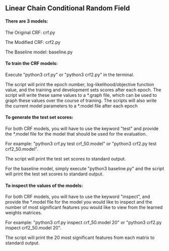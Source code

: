 ## Linear Chain Conditional Random Field

#### There are 3 models:
The Original CRF: crf.py

The Modified CRF: crf2.py

The Baseline model: baseline.py


#### To train the CRF models:
Execute "python3 crf.py" or "python3 crf2.py" in the terminal.

The script will print the epoch number, log-likelihood/objective function value, and the training and development sets scores after each epoch. The script will write these same values to a *.graph file, which can be used to graph these values over the course of training. The scripts will also write the current model parameters to a *.model file after each epoch


#### To generate the test set scores:
For both CRF models, you will have to use the keyword "test" and provide the *.model file for the model that should be used for the evaluation.

For example: "python3 crf.py test crf_50.model" or "python3 crf2.py test crf2_50.model". 

The script will print the test set scores to standard output.

For the baseline model, simply execute "python3 baseline.py" and the script will print the test set scores to standard output.


#### To inspect the values of the models:
For both CRF models, you will have to use the keyword "inspect", and provide the *.model file for the model you would like to inspect and the number of most significant features you would like to view from the learned weights matrices.

For example: "python3 crf.py inspect crf_50.model 20" or "python3 crf2.py inspect crf2_50.model 20". 

The script will print the 20 most significant features from each matrix to standard output.


